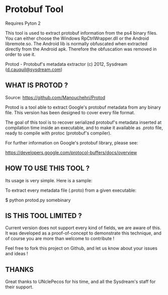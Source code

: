 # Protobuf Tool

Requires Pyton 2

This tool is used to extract protobuf information from the ps4 binary files.
You can either choose the Windows RpCtrlWrapper.dll or the Android libremote.so.
The Android lib is normally obfuscated when extracted directly from the Android apk.
Therefore the obfuscation was removed in order to use it.

Protod - Protobuf's metadata extractor
(c) 2012, Sysdream (d.cauquil@sysdream.com)

## WHAT IS PROTOD ?

Source: https://github.com/Manouchehri/Protod

Protod is a tool able to extract Google's protobuf metadata from any binary
file. This version has been designed to cover every file format.

The goal of this tool is to recover serialized protobuf's metadata inserted
at compilation time inside an executable, and to make it available as .proto
file, ready to compile with protoc (protobuf's compiler).

For further information on Google's protobuf library, please see:

https://developers.google.com/protocol-buffers/docs/overview


## HOW TO USE THIS TOOL ?

Its usage is very simple. Here is a sample:

To extract every metadata file (.proto) from a given executable:

$ python protod.py somebinary


## IS THIS TOOL LIMITED ?

Current version does not support every kind of fields, we are aware of this.
It was developed as a proof-of-concept to demonstrate this technique, and of
course you are more than welcome to contribute !

Feel free to fork this project on Github, and let us know about your issues
and ideas !


THANKS
------

Great thanks to UNclePecos for his time, and all the Sysdream's staff for
their support.